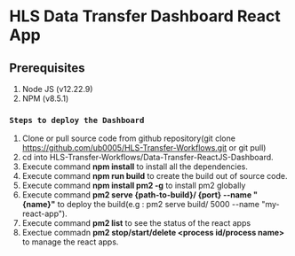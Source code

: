 # HLS Data Transfer Dashboard React App

## Prerequisites

1. Node JS (v12.22.9)
2. NPM (v8.5.1)


### `Steps to deploy the Dashboard`

1. Clone or pull source code from github repository(git clone https://github.com/ub0005/HLS-Transfer-Workflows.git or git pull)
2. cd into HLS-Transfer-Workflows/Data-Transfer-ReactJS-Dashboard.
3. Execute command **npm install** to install all the dependencies.
4. Execute command **npm run build** to create the build out of source code.
5. Execute command **npm install pm2 -g** to install pm2 globally
6. Execute command **pm2 serve {path-to-build}/ {port}  --name "{name}"** to deploy the build(e.g : pm2 serve build/ 5000 --name "my-react-app").
7. Execute command **pm2 list** to see the status of the react apps
8. Exectue commadn **pm2 stop/start/delete <process id/process name>** to manage the react apps.
